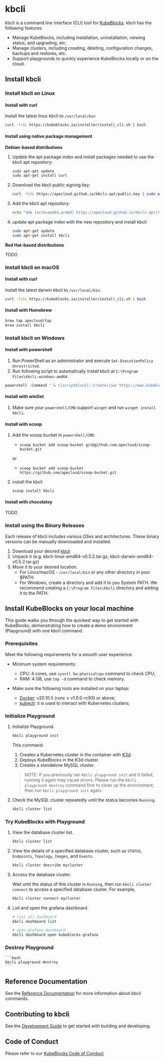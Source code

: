 # kbcli

kbcli is a command line interface (CLI) tool for [KubeBlocks](https://github.com/apecloud/kubeblocks). kbcli has the following features:

- Manage KubeBlocks, including installation, uninstallation, viewing status, and upgrading, etc.
- Manage clusters, including creating, deleting, configuration changes, backups and restores, etc.
- Support playgrounds to quickly experience KubeBlocks locally or on the cloud.

## Install kbcli

### Install kbcli on Linux

#### Install with curl

Install the latest linux kbcli to `/usr/local/bin`

```bash
curl -fsSL https://kubeblocks.io/installer/install_cli.sh | bash
```

#### Install using native package management

**Debian-based distributions**

1. Update the apt package index and install packages needed to use the kbcli apt repository:
    ```sh
    sudo apt-get update
    sudo apt-get install curl
    ```
2. Download the kbcli public signing key:
    ```sh
    curl -fsSL https://apecloud.github.io/kbcli-apt/public.key | sudo apt-key add -
    ```
3. Add the kbcli apt repository:
    ```sh
    echo "deb [arch=amd64,arm64] https://apecloud.github.io/kbcli-apt/repo stable main" | sudo tee /etc/apt/sources.list.d/kbcli.list
    ```
4. update apt package index with the new repository and install kbcli:
    ```sh
    sudo apt-get update
    sudo apt-get install kbcli

**Red Hat-based distributions**

TODO

### Install kbcli on macOS

#### Install with curl

Install the latest darwin kbcli to `/usr/local/bin`.

```bash
curl -fsSL https://kubeblocks.io/installer/install_cli.sh | bash
```

#### Install with Homebrew

```bash
brew tap apecloud/tap
brew install kbcli
```

### Install kbcli on Windows

#### Install with powershell

1. Run PowerShell as an administrator and execute `Set-ExecutionPolicy Unrestricted`.
2. Run following script to automatically install kbcli at `C:\Program Files\kbcli-windows-amd64`.

```powershell
powershell -Command " & ([scriptblock]::Create((iwr https://www.kubeblocks.io/installer/install_cli.ps1)))"
```

#### Install with winGet

1. Make sure your `powershell/CMD` support `winget` and run `winget install kbcli`.

#### Install with scoop

1. Add the scoop bucket in `powershell/CMD`:

   - `scoop bucket add scoop-bucket git@github.com:apecloud/scoop-bucket.git ` 
   
   or
   - `scoop bucket add scoop-bucket https://github.com/apecloud/scoop-bucket.git`
2. install the kbcli

    `scoop install kbcli`

#### Install with chocolatey

TODO

### Install using the Binary Releases

Each release of kbcli includes various OSes and architectures. These binary versions can be manually downloaded and installed.

1. Download your desired [kbcli](https://github.com/apecloud/kbcli/releases)
2. Unpack it (e.g. kbcli-linux-amd64-v0.5.2.tar.gz, kbcli-darwin-amd64-v0.5.2.tar.gz)
3. Move it to your desired location.
   * For Linux/macOS - `/usr/local/bin` or any other directory in your $PATH
   * For Windows, create a directory and add it to you System PATH. We recommend creating a `C:\Program Files\kbcli` directory and adding it to the PATH.

## Install KubeBlocks on your local machine

This guide walks you through the quickest way to get started with KubeBlocks, demonstrating how to create a demo environment (Playground) with one kbcli command.

### Prerequisites

Meet the following requirements for a smooth user experience:

* Minimum system requirements:
    * CPU: 4 cores, use `sysctl hw.physicalcpu` command to check CPU;
    * RAM: 4 GB, use `top -d` command to check memory.

* Make sure the following tools are installed on your laptop:
    * [Docker](https://docs.docker.com/get-docker/): v20.10.5 (runc ≥ v1.0.0-rc93) or above;
    * [kubectl](https://kubernetes.io/docs/tasks/tools/#kubectl): it is used to interact with Kubernetes clusters;

### Initialize Playground

1. Initialize Playground.

    ```bash
    kbcli playground init
    ```

    This command:
    1. Creates a Kubernetes cluster in the container with [K3d](https://k3d.io/v5.4.6/).
    2. Deploys KubeBlocks in the K3d cluster.
    3. Creates a standalone MySQL cluster.

    > NOTE: If you previously ran `kbcli playground init` and it failed, running it again may cause errors. Please run the `kbcli playground destroy` command first to clean up the environment, then run `kbcli playground init` again.

2. Check the MySQL cluster repeatedly until the status becomes `Running`.

   ```bash
   kbcli cluster list
   ```

### Try KubeBlocks with Playground

1. View the database cluster list.

    ```bash
    kbcli cluster list
    ```

2. View the details of a specified database cluster, such as `STATUS`, `Endpoints`, `Topology`, `Images`, and `Events`.

    ```bash
    kbcli cluster describe mycluster
    ```

3. Access the database cluster.

    Wait until the status of this cluster is `Running`, then run `kbcli cluster connect` to access a specified database cluster. For example,

    ```bash
    kbcli cluster connect mycluster
    ```

4. List and open the grafana dashboard.

    ```bash
    # list all dashboard
    kbcli dashboard list

    # open grafana dashboard
    kbcli dashboard open kubeblocks-grafana
    ```

### Destroy Playground

    ```bash
    kbcli playground destroy
    ```

## Reference Documentation

See the [Reference Documentation](https://kubeblocks.io/docs/preview/user_docs/cli) for more information about kbcli commands.

## Contributing to kbcli

See the [Development Guide](https://github.com/apecloud/kubeblocks/blob/main/docs/DEVELOPING.md) to get started with building and developing.

## Code of Conduct

Please refer to our [KubeBlocks Code of Conduct](https://github.com/apecloud/kubeblocks/blob/main/CODE_OF_CONDUCT.md)
